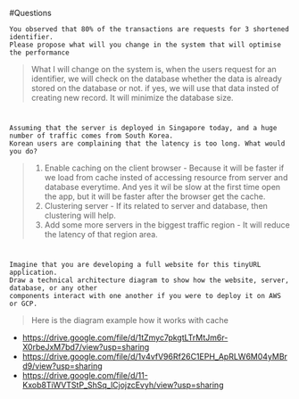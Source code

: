 #Questions

	You observed that 80% of the transactions are requests for 3 shortened identifier. 
	Please propose what will you change in the system that will optimise the performance

>What I will change on the system is,
when the users request for an identifier, we will check on the database whether the data is already stored on the database or not. if yes, we will use that data insted of creating new record. It will minimize the database size.

#

	Assuming that the server is deployed in Singapore today, and a huge number of traffic comes from South Korea. 
	Korean users are complaining that the latency is too long. What would you do?

>1. Enable caching on the client browser
	- Because it will be faster if we load from cache insted of accessing resource from server and database everytime. And yes it wil be slow at the first time open the app, but it will be faster after the browser get the cache.
>2. Clustering server
	- If its related to server and database, then clustering will help.
>3. Add some more servers in the biggest traffic region
	- It will reduce the latency of that region area.

#

	Imagine that you are developing a full website for this tinyURL application. 
	Draw a technical architecture diagram to show how the website, server, database, or any other 
	components interact with one another if you were to deploy it on AWS or GCP.
	
>Here is the diagram example how it works with cache
- <https://drive.google.com/file/d/1tZmyc7pkgtLTrMtJm6r-X0rbeJxM7bd7/view?usp=sharing>
- <https://drive.google.com/file/d/1v4vfV96Rf26C1EPH_ApRLW6M04yMBrd9/view?usp=sharing>
- <https://drive.google.com/file/d/11-Kxob8TiWVTStP_ShSq_lCjojzcEvyh/view?usp=sharing>
